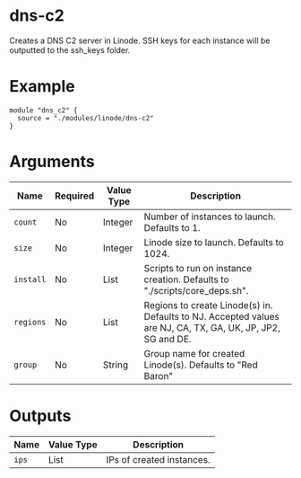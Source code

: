 # dns-c2

Creates a DNS C2 server in Linode. SSH keys for each instance will be outputted to the ssh_keys folder.

# Example

```hcl
module "dns_c2" {
  source = "./modules/linode/dns-c2"
}
```

# Arguments

| Name                      | Required | Value Type | Description
|---------------------------| -------- | ---------- | -----------
|`count`                    | No       | Integer    | Number of instances to launch. Defaults to 1.
|`size`                     | No       | Integer    | Linode size to launch. Defaults to 1024.
|`install`                  | No       | List       | Scripts to run on instance creation. Defaults to "./scripts/core_deps.sh".
|`regions`                  | No       | List       | Regions to create Linode(s) in. Defaults to NJ. Accepted values are NJ, CA, TX, GA, UK, JP, JP2, SG and DE.
|`group`                    | No       | String     | Group name for created Linode(s). Defaults to "Red Baron"

# Outputs

| Name                      | Value Type | Description
|---------------------------| ---------- | -----------
|`ips`                      | List       | IPs of created instances.
